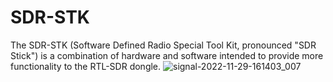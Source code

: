 # SDR-STK
The SDR-STK (Software Defined Radio Special Tool Kit, pronounced "SDR Stick") is a combination of hardware and software intended to provide more functionality to the RTL-SDR dongle.
![signal-2022-11-29-161403_007](https://user-images.githubusercontent.com/25493940/206349608-aef595c1-9e3c-4b3c-9e92-092f04721d44.jpeg)
